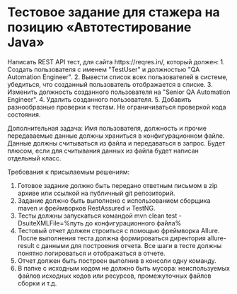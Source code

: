 <h1>Тестовое задание для стажера на позицию «Автотестирование Java»</h1>
Написать REST API тест,  для сайта https://reqres.in/, который  должен:
1.	Создать пользователя с именем "TestUser" и должностью "QA Automation Engineer".
2.	Вывести список всех пользователей в системе, убедиться, что созданный пользователь отображается в списке.
3.	Изменить должность созданного пользователя на "Senior QA Automation Engineer".
4.	Удалить созданного пользователя.
5.	Добавить разнообразные проверки к тестам. Не ограничиваться проверкой кода состояния.

Дополнительная задача: 
Имя пользователя, должность и прочие передаваемые данные должны храниться в конфигурационном файле. Данные должны считываться из файла и передаваться в запрос. Будет плюсом, если для считывания данных из файла будет написан отдельный класс.



Требования к присылаемым решениям:

1.	Готовое задание должно быть передано ответным письмом в zip архиве или ссылкой на публичный git репозиторий.
2.	Задание должно быть выполнено с использованием сборщика maven и фреймворков RestAssured и TestNG. 
3.	Тесты должны запускаться командой mvn clean test -DsuiteXMLFile=%путь до конфигурационного файла%
4.	Тестовый отчет должен строиться с помощью фреймворка Allure. После выполнения теста должна формироваться директория allure-result с данными для построения отчета. Все шаги в тесте должны понятно логироваться и отображаться в отчете. 
5.	Отчет должен быть построен выполнив в консоли одну команду. 
6.	В папке с исходным кодом не должно быть мусора: неиспользуемых файлов исходных кодов или ресурсов, промежуточных файлов сборки и т.д.

